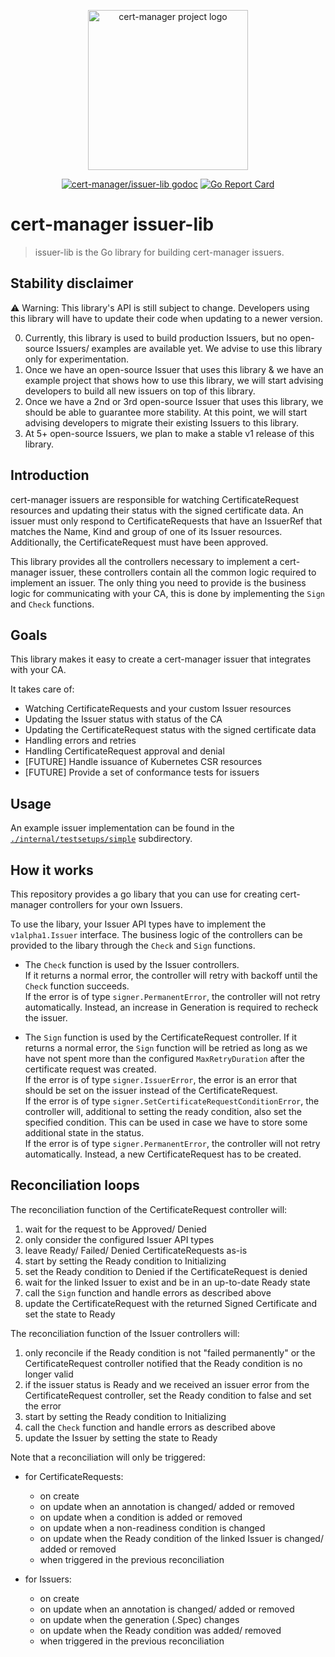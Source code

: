 <p align="center">
  <img src="https://raw.githubusercontent.com/cert-manager/cert-manager/d53c0b9270f8cd90d908460d69502694e1838f5f/logo/logo-small.png" height="256" width="256" alt="cert-manager project logo" />
</p>
<p align="center">
  <a href="https://godoc.org/github.com/cert-manager/issuer-lib"><img src="https://godoc.org/github.com/cert-manager/issuer-lib?status.svg" alt="cert-manager/issuer-lib godoc"></a>
  <a href="https://goreportcard.com/report/github.com/cert-manager/issuer-lib"><img alt="Go Report Card" src="https://goreportcard.com/badge/github.com/cert-manager/issuer-lib" /></a>
</p>

# cert-manager issuer-lib

> issuer-lib is the Go library for building cert-manager issuers.

## Stability disclaimer

⚠️ Warning: This library's API is still subject to change. Developers using this library will have to update their
code when updating to a newer version.

0. Currently, this library is used to build production Issuers, but no open-source Issuers/ examples are available yet. We advise to use this library only for experimentation.
1. Once we have an open-source Issuer
that uses this library & we have an example project that shows how to use this library, we will start advising developers to build all new issuers on top of this library.
2. Once we have a 2nd or 3rd open-source Issuer that uses this library, we should be able to guarantee more stability.
At this point, we will start advising developers to migrate their existing Issuers to this library.
3. At 5+ open-source Issuers, we plan to make a stable v1 release of this library.

## Introduction

cert-manager issuers are responsible for watching CertificateRequest resources and updating
their status with the signed certificate data. An issuer must only respond to
CertificateRequests that have an IssuerRef that matches the Name, Kind and group
of one of its Issuer resources. Additionally, the CertificateRequest must have been approved.

This library provides all the controllers necessary to implement a cert-manager
issuer, these controllers contain all the common logic required to implement
an issuer. The only thing you need to provide is the business logic for
communicating with your CA, this is done by implementing the `Sign` and `Check`
functions.

## Goals

This library makes it easy to create a cert-manager issuer that integrates with
your CA.

It takes care of:

- Watching CertificateRequests and your custom Issuer resources
- Updating the Issuer status with status of the CA
- Updating the CertificateRequest status with the signed certificate data
- Handling errors and retries
- Handling CertificateRequest approval and denial
- [FUTURE] Handle issuance of Kubernetes CSR resources
- [FUTURE] Provide a set of conformance tests for issuers

## Usage

An example issuer implementation can be found in the [`./internal/testsetups/simple`](./internal/testsetups/simple) subdirectory.

## How it works

This repository provides a go libary that you can use for creating cert-manager controllers for your own Issuers.

To use the libary, your Issuer API types have to implement the `v1alpha1.Issuer` interface.
The business logic of the controllers can be provided to the libary through the `Check` and `Sign` functions.
- The `Check` function is used by the Issuer controllers.  
If it returns a normal error, the controller will retry with backoff until the `Check` function succeeds.  
If the error is of type `signer.PermanentError`, the controller will not retry automatically. Instead, an increase in Generation is required to recheck the issuer.

- The `Sign` function is used by the CertificateRequest controller.
If it returns a normal error, the `Sign` function will be retried as long as we have not spent more than the configured `MaxRetryDuration` after the certificate request was created.  
If the error is of type `signer.IssuerError`, the error is an error that should be set on the issuer instead of the CertificateRequest.  
If the error is of type `signer.SetCertificateRequestConditionError`, the controller will, additional to setting the ready condition, also set the specified condition. This can be used in case we have to store some additional state in the status.  
If the error is of type `signer.PermanentError`, the controller will not retry automatically. Instead, a new CertificateRequest has to be created.

## Reconciliation loops

The reconciliation function of the CertificateRequest controller will:
1. wait for the request to be Approved/ Denied
2. only consider the configured Issuer API types
3. leave Ready/ Failed/ Denied CertificateRequests as-is
4. start by setting the Ready condition to Initializing
5. set the Ready condition to Denied if the CertificateRequest is denied
6. wait for the linked Issuer to exist and be in an up-to-date Ready state
7. call the `Sign` function and handle errors as described above
8. update the CertificateRequest with the returned Signed Certificate and set the state to Ready

The reconciliation function of the Issuer controllers will:
1. only reconcile if the Ready condition is not "failed permanently" or the CertificateRequest controller notified that the Ready condition is no longer valid
2. if the issuer status is Ready and we received an issuer error from the CertificateRequest controller, set the Ready condition to false and set the error
3. start by setting the Ready condition to Initializing
4. call the `Check` function and handle errors as described above
5. update the Issuer by setting the state to Ready

Note that a reconciliation will only be triggered:
- for CertificateRequests:
    - on create
    - on update when an annotation is changed/ added or removed
    - on update when a condition is added or removed
    - on update when a non-readiness condition is changed
    - on update when the Ready condition of the linked Issuer is changed/ added or removed
    - when triggered in the previous reconciliation

- for Issuers:
    - on create
    - on update when an annotation is changed/ added or removed
    - on update when the generation (.Spec) changes
    - on update when the Ready condition was added/ removed
    - when triggered in the previous reconciliation
